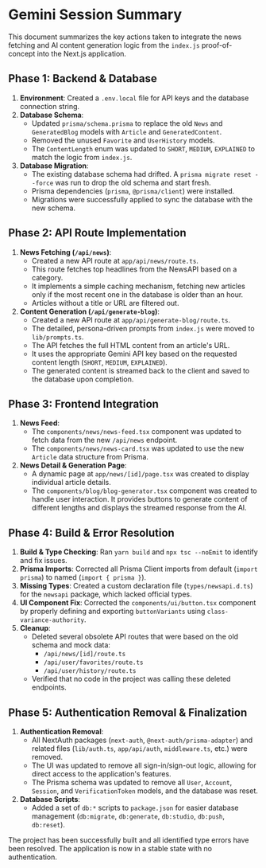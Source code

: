 # Gemini Session Summary

This document summarizes the key actions taken to integrate the news fetching and AI content generation logic from the `index.js` proof-of-concept into the Next.js application.

## Phase 1: Backend & Database

1.  **Environment**: Created a `.env.local` file for API keys and the database connection string.
2.  **Database Schema**:
    *   Updated `prisma/schema.prisma` to replace the old `News` and `GeneratedBlog` models with `Article` and `GeneratedContent`.
    *   Removed the unused `Favorite` and `UserHistory` models.
    *   The `ContentLength` enum was updated to `SHORT`, `MEDIUM`, `EXPLAINED` to match the logic from `index.js`.
3.  **Database Migration**:
    *   The existing database schema had drifted. A `prisma migrate reset --force` was run to drop the old schema and start fresh.
    *   Prisma dependencies (`prisma`, `@prisma/client`) were installed.
    *   Migrations were successfully applied to sync the database with the new schema.

## Phase 2: API Route Implementation

1.  **News Fetching (`/api/news`)**:
    *   Created a new API route at `app/api/news/route.ts`.
    *   This route fetches top headlines from the NewsAPI based on a category.
    *   It implements a simple caching mechanism, fetching new articles only if the most recent one in the database is older than an hour.
    *   Articles without a title or URL are filtered out.
2.  **Content Generation (`/api/generate-blog`)**:
    *   Created a new API route at `app/api/generate-blog/route.ts`.
    *   The detailed, persona-driven prompts from `index.js` were moved to `lib/prompts.ts`.
    *   The API fetches the full HTML content from an article's URL.
    *   It uses the appropriate Gemini API key based on the requested content length (`SHORT`, `MEDIUM`, `EXPLAINED`).
    *   The generated content is streamed back to the client and saved to the database upon completion.

## Phase 3: Frontend Integration

1.  **News Feed**:
    *   The `components/news/news-feed.tsx` component was updated to fetch data from the new `/api/news` endpoint.
    *   The `components/news/news-card.tsx` was updated to use the new `Article` data structure from Prisma.
2.  **News Detail & Generation Page**:
    *   A dynamic page at `app/news/[id]/page.tsx` was created to display individual article details.
    *   The `components/blog/blog-generator.tsx` component was created to handle user interaction. It provides buttons to generate content of different lengths and displays the streamed response from the AI.

## Phase 4: Build & Error Resolution

1.  **Build & Type Checking**: Ran `yarn build` and `npx tsc --noEmit` to identify and fix issues.
2.  **Prisma Imports**: Corrected all Prisma Client imports from default (`import prisma`) to named (`import { prisma }`).
3.  **Missing Types**: Created a custom declaration file (`types/newsapi.d.ts`) for the `newsapi` package, which lacked official types.
4.  **UI Component Fix**: Corrected the `components/ui/button.tsx` component by properly defining and exporting `buttonVariants` using `class-variance-authority`.
5.  **Cleanup**:
    *   Deleted several obsolete API routes that were based on the old schema and mock data:
        *   `/api/news/[id]/route.ts`
        *   `/api/user/favorites/route.ts`
        *   `/api/user/history/route.ts`
    *   Verified that no code in the project was calling these deleted endpoints.

## Phase 5: Authentication Removal & Finalization

1.  **Authentication Removal**:
    *   All NextAuth packages (`next-auth`, `@next-auth/prisma-adapter`) and related files (`lib/auth.ts`, `app/api/auth`, `middleware.ts`, etc.) were removed.
    *   The UI was updated to remove all sign-in/sign-out logic, allowing for direct access to the application's features.
    *   The Prisma schema was updated to remove all `User`, `Account`, `Session`, and `VerificationToken` models, and the database was reset.
2.  **Database Scripts**:
    *   Added a set of `db:*` scripts to `package.json` for easier database management (`db:migrate`, `db:generate`, `db:studio`, `db:push`, `db:reset`).

The project has been successfully built and all identified type errors have been resolved. The application is now in a stable state with no authentication.